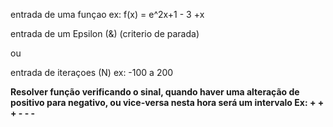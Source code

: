 
entrada de uma funçao
ex: f(x) = e^2x+1 - 3 +x

entrada de um Epsilon (&)
(criterio de parada)

ou

entrada de iteraçoes (N)
ex: -100 a 200

<b> Resolver função verificando o sinal, quando haver uma alteração de positivo para negativo, ou vice-versa nesta hora será um intervalo </b> 
  <b> Ex: + + <strong>+ - </strong> - - </b>
